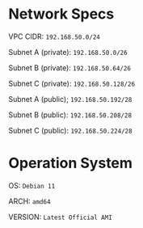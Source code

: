 # Network Specs

VPC CIDR: `192.168.50.0/24`

Subnet A (private): `192.168.50.0/26`

Subnet B (private): `192.168.50.64/26`

Subnet C (private): `192.168.50.128/26`

Subnet A (public); `192.168.50.192/28`

Subnet B (public): `192.168.50.208/28`

Subnet C (public): `192.168.50.224/28`


# Operation System

OS: `Debian 11`

ARCH: `amd64`

VERSION: `Latest Official AMI`

